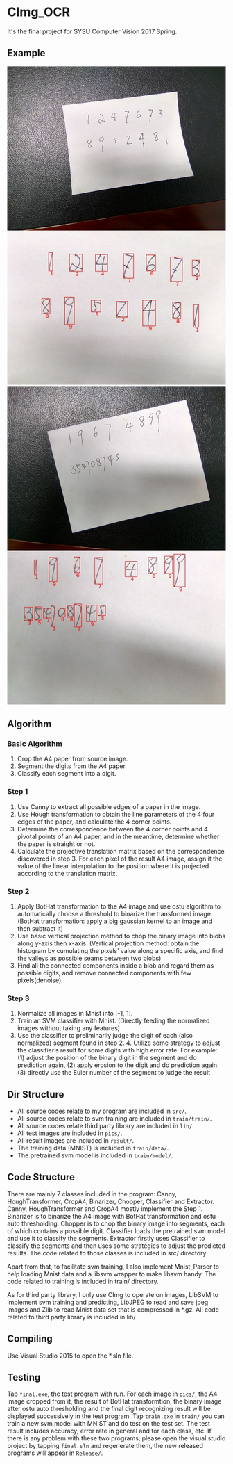 # CImg_OCR
It's the final project for SYSU Computer Vision 2017 Spring.

## Example
![](https://github.com/dalegebit/CImg_OCR/blob/master/pics/1.jpg)
![](https://github.com/dalegebit/CImg_OCR/blob/master/result/1.jpg)
![](https://github.com/dalegebit/CImg_OCR/blob/master/pics/2.jpg)
![](https://github.com/dalegebit/CImg_OCR/blob/master/result/2.jpg)

## Algorithm
### Basic Algorithm 
1. Crop the A4 paper from source image. 
2. Segment the digits from the A4 paper. 
3. Classify each segment into a digit. 
 
### Step 1 
1. Use Canny to extract all possible edges of a paper in the image. 
2. Use Hough transformation to obtain the line parameters of the 4 four edges of the paper, and calculate the 4 corner points.  
3. Determine the correspondence between the 4 corner points and 4 pivotal points of an A4 paper, and in the meantime, determine whether the paper is straight or not.  
4. Calculate the projective translation matrix based on the correspondence discovered in step 3. For each pixel of the result A4 image, assign it the value of the linear interpolation to the position where it is projected according to the translation matrix. 
 
### Step 2 
1. Apply BotHat transformation to the A4 image and use ostu algorithm to automatically choose a threshold to binarize the transformed image. (BotHat transformation: apply a big gaussian kernel to an image and then subtract it)
2. Use basic vertical projection method to chop the binary image into blobs along y-axis then x-axis. (Vertical projection method: obtain the histogram by cumulating the pixels’ value along a specific axis, and find the valleys as possible seams between two blobs) 
3. Find all the connected components inside a blob and regard them as possible digits, and remove connected components with few pixels(denoise). 
 
### Step 3 
1. Normalize all images in Mnist into [-1, 1]. 
2. Train an SVM classifier with Mnist. (Directly feeding the normalized images without taking any features) 
3. Use the classifier to preliminarily judge the digit of each (also normalized) segment found in step 2. 4. Utilize some strategy to adjust the classifier’s result for some digits with high error rate. For example: (1) adjust the position of the binary digit in the segment and do prediction again, (2) apply erosion to the digit and do prediction again. (3) directly use the Euler number of the segment to judge the result

## Dir Structure
* All source codes relate to my program are included in `src/`.
* All source codes relate to svm training are included in `train/train/`.
* All source codes relate third party library are included in `lib/`.
* All test images are included in `pics/`.
* All result images are included in `result/`.
* The training data (MNIST) is included in `train/data/`.
* The pretrained svm model is included in `train/model/`.

## Code Structure
There are mainly 7 classes included in the program: Canny, HoughTransformer, CropA4, Binarizer, Chopper, Classifier and Extractor. Canny, HoughTransformer and CropA4 mostly implement the Step 1. Binarizer is to binarize the A4 image with BotHat transformation and ostu auto thresholding. Chopper is to chop the binary image into segments, each of which contains a possible digit. Classifier loads the pretrained svm model and use it to classify the segments. Extractor firstly uses Classifier to classify the segments and then uses some strategies to adjust the predicted results. The code related to those classes is included in src/ directory 
 
Apart from that, to facilitate svm training, I also implement Mnist_Parser to help loading Mnist data and a libsvm wrapper to make libsvm handy. The code related to training is included in train/ directory. 
 
As for third party library, I only use CImg to operate on images, LibSVM to implement svm training and predicting, LibJPEG to read and save jpeg images and Zlib to read Mnist data set that is compressed in *.gz. All code related to third party library is included in lib/

## Compiling
Use Visual Studio 2015 to open the *.sln file.

## Testing
Tap `final.exe`, the test program with run. For each image in `pics/`, the A4 image cropped from it, the result of BotHat transformtion, the binary image after ostu auto thresholding and the final digit recognizing result will be displayed successively in the test program. Tap `train.exe` in `train/` you can train a new svm model with MNIST and do test on the test set. The test result includes accuracy, error rate in general and for each class, etc. If there is any problem with these two programs, please open the visual studio project by tapping `final.sln` and regenerate them, the new released programs will appear in `Release/`.



